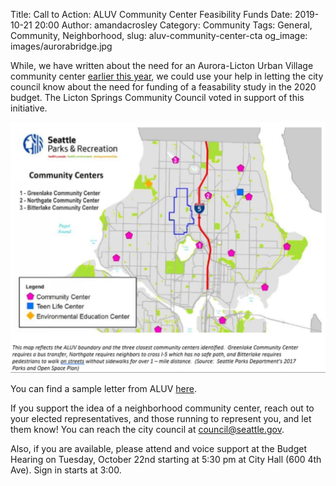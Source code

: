 Title: Call to Action: ALUV Community Center Feasibility Funds
Date: 2019-10-21 20:00
Author: amandacrosley
Category: Community
Tags: General, Community, Neighborhood,
slug: aluv-community-center-cta
og_image: images/aurorabridge.jpg

While, we have written about the need for an Aurora-Licton Urban Village community center [earlier this year](https://lovelicton.com/aluv-community-center.html), we could use your help in letting the city council know about the need for funding of a feasability study in the 2020 budget.  The Licton Springs Community Council voted in support of this initiative. 

[![ALUV Boundaries and Seattle Community Centers ](/images/aluvcommunitycentermap.JPG)](/images/aluvcommunitycentermap.JPG)

You can find a sample letter from ALUV [here](http://auroralictonuv.org/2019/10/20/funds-for-a-community-center-feasibility-study/). 

If you support the idea of a neighborhood community center, reach out to your elected representatives, and those running to represent you, and let them know! You can reach the city council at council@seattle.gov. 

Also, if you are available, please attend and voice support at the Budget Hearing on Tuesday, October 22nd starting at 5:30 pm at City Hall (600 4th Ave). Sign in starts at 3:00.
